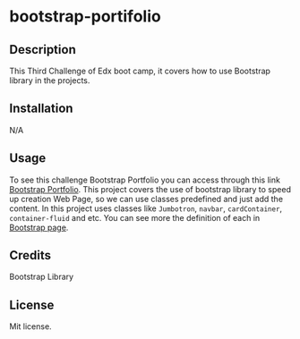 # bootstrap-portifolio

## Description
This Third Challenge of Edx boot camp, it covers how to use Bootstrap library in the projects.
## Installation
N/A

## Usage
To see this challenge Bootstrap Portfolio you can access through this link [Bootstrap Portfolio](https://lucasciofe.github.io/bootstrap-portifolio/).
This project covers the use of bootstrap library to speed up creation Web Page, so we can use classes predefined
and just add the content. In this project uses classes like `Jumbotron`, `navbar`, `cardContainer`, `container-fluid` and etc.
You can see more the definition of each in [Bootstrap page](https://getbootstrap.com/).

## Credits
Bootstrap Library

## License
Mit license.
